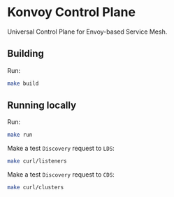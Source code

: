 # Konvoy Control Plane

Universal Control Plane for Envoy-based Service Mesh.

## Building

Run:

```bash
make build
```

## Running locally

Run:

```bash
make run
```

Make a test `Discovery` request to `LDS`:

```bash
make curl/listeners
```

Make a test `Discovery` request to `CDS`:

```bash
make curl/clusters
```
